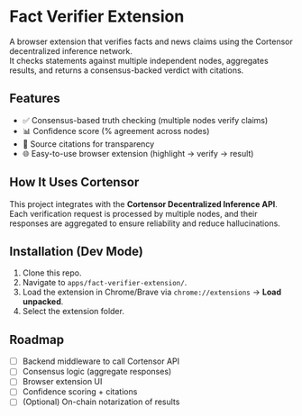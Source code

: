 # Fact Verifier Extension

A browser extension that verifies facts and news claims using the Cortensor decentralized inference network.  
It checks statements against multiple independent nodes, aggregates results, and returns a consensus-backed verdict with citations.

## Features
- ✅ Consensus-based truth checking (multiple nodes verify claims)
- 📊 Confidence score (% agreement across nodes)
- 🔗 Source citations for transparency
- 🌐 Easy-to-use browser extension (highlight → verify → result)

## How It Uses Cortensor
This project integrates with the **Cortensor Decentralized Inference API**.  
Each verification request is processed by multiple nodes, and their responses are aggregated to ensure reliability and reduce hallucinations.

## Installation (Dev Mode)
1. Clone this repo.
2. Navigate to `apps/fact-verifier-extension/`.
3. Load the extension in Chrome/Brave via `chrome://extensions` → **Load unpacked**.
4. Select the extension folder.

## Roadmap
- [ ] Backend middleware to call Cortensor API
- [ ] Consensus logic (aggregate responses)
- [ ] Browser extension UI
- [ ] Confidence scoring + citations
- [ ] (Optional) On-chain notarization of results
